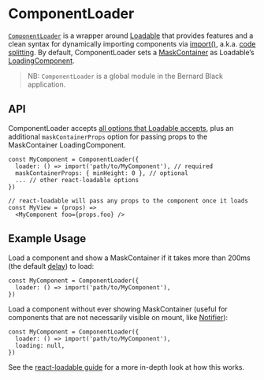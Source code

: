 # ComponentLoader

[`ComponentLoader`](https://github.com/zakness/birchbox-gitbook/tree/1ad9356b440d8ffd191f6222475ef6f0c15444b0/src/enhancers/ComponentLoader/index.js) is a wrapper around [Loadable](https://github.com/thejameskyle/react-loadable) that provides features and a clean syntax for dynamically importing components via [import\(\)](https://webpack.js.org/api/module-methods/#import-), a.k.a. [code splitting](https://webpack.js.org/guides/code-splitting/#dynamic-imports). By default, ComponentLoader sets a [MaskContainer](https://github.com/zakness/birchbox-gitbook/tree/1ad9356b440d8ffd191f6222475ef6f0c15444b0/docs/enhancers/src/components/MaskContainer/index.js) as Loadable’s [LoadingComponent](https://github.com/thejameskyle/react-loadable/blob/master/README.md#creating-a-great-loading-component).

> NB: `ComponentLoader` is a global module in the Bernard Black application.

## API

ComponentLoader accepts [all options that Loadable accepts](https://github.com/thejameskyle/react-loadable/blob/master/README.md#loadable), plus an additional `maskContainerProps` option for passing props to the MaskContainer LoadingComponent.

```text
const MyComponent = ComponentLoader({
  loader: () => import('path/to/MyComponent'), // required
  maskContainerProps: { minHeight: 0 }, // optional
  ... // other react-loadable options
})

// react-loadable will pass any props to the component once it loads
const MyView = (props) =>
  <MyComponent foo={props.foo} />
```

## Example Usage

Load a component and show a MaskContainer if it takes more than 200ms \(the default [delay](https://github.com/thejameskyle/react-loadable/blob/master/README.md#avoiding-flash-of-loading-component)\) to load:

```text
const MyComponent = ComponentLoader({
  loader: () => import('path/to/MyComponent'),
})
```

Load a component without ever showing MaskContainer \(useful for components that are not necessarily visible on mount, like [Notifier](https://github.com/zakness/birchbox-gitbook/tree/1ad9356b440d8ffd191f6222475ef6f0c15444b0/docs/enhancers/src/components/Notifier/index.js)\):

```text
const MyComponent = ComponentLoader({
  loader: () => import('path/to/MyComponent'),
  loading: null,
})
```

See the [react-loadable guide](https://github.com/thejameskyle/react-loadable/blob/master/README.md#------------guide) for a more in-depth look at how this works.

